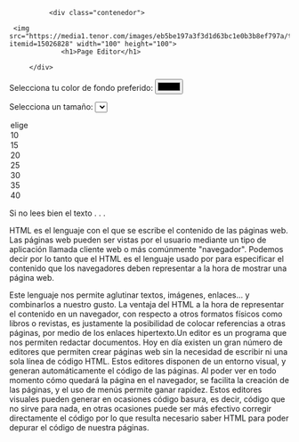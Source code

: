 <html>
<head>
  <style>
  .contenedor{

        text-aling: center;

        background: Aqua; 

        height: 200px;
        
        width: 1000px;
        
        float: left;

      
}

    .contenedor2{

        text-aling: center;
        background: Pink;

        height: 800px;
        
        width: 1000px;
}
</style>
<body>

              <div class="contenedor">

     <img src="https://media1.tenor.com/images/eb5be197a3f3d1d63bc1e0b3b8ef797a/tenor.gif?itemid=15026828" width="100" height="100">
                 <h1>Page Editor</h1>
		 
		 </div>
                
  <body id="cuerpo">

 <form>
  	Selecciona tu color de fondo preferido:
  	<input type="color" onchange="document.getElementById('cuerpo').style.backgroundColor= this.value; ">
 </form>
	
  <div class="contenedor2">
<script language="JavaScript">
function CambioTexto(){
var e=document.getElementsByTagName("p");
var x=document.getElementById("valor");
for (var i = 0; i < e.length; i++){
if (x.options[x.selectedIndex].text=="elige"){return false}
e[i].style.fontSize=x.options[x.selectedIndex].text+"px";
e[i].style.fontFamily="Arial";
e[i].style.color="#ff0000";
}
}
</script>


Selecciona un tamaño:
<select id="valor" onchange="CambioTexto()">
<option>elige</option>
<option>10</option>
<option>15</option>
<option>20</option>
<option>25</option>
<option>30</option>
<option>35</option>
<option>40</option>
</select>

<p>Si no lees bien el texto . . .</p>

<div>
<p>HTML es el lenguaje con el que se escribe el contenido de las páginas web. Las páginas web pueden ser vistas por el usuario mediante un tipo de aplicación llamada cliente web o más comúnmente "navegador". Podemos decir por lo tanto que el HTML es el lenguaje usado por para especificar el contenido que los navegadores deben representar a la hora de mostrar una página web.

Este lenguaje nos permite aglutinar textos, imágenes, enlaces... y combinarlos a nuestro gusto. La ventaja del HTML a la hora de representar el contenido en un navegador, con respecto a otros formatos físicos como libros o revistas, es justamente la posibilidad de colocar referencias a otras páginas, por medio de los enlaces hipertexto.Un editor es un programa que nos permiten redactar documentos. Hoy en día existen
un gran número de editores que permiten crear páginas web sin la necesidad de
escribir ni una sola línea de código HTML. Estos editores disponen de un entorno
visual, y generan automáticamente el código de las páginas. Al poder ver en todo
momento cómo quedará la página en el navegador, se facilita la creación de las
páginas, y el uso de menús permite ganar rapidez.
Estos editores visuales pueden generar en ocasiones código basura, es decir, código
que no sirve para nada, en otras ocasiones puede ser más efectivo corregir
directamente el código por lo que resulta necesario saber HTML para poder depurar el
código de nuestra páginas.</p>
</div>
